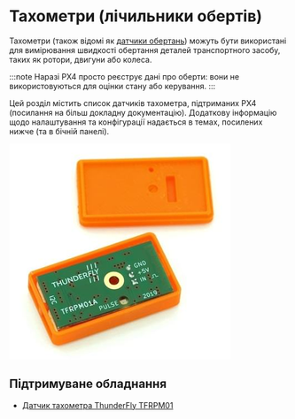 # Тахометри (лічильники обертів)

Тахометри (також відомі як [датчики обертань](https://en.wikipedia.org/wiki/Tachometer#In_automobiles,_trucks,_tractors_and_aircraft)) можуть бути використані для вимірювання швидкості обертання деталей транспортного засобу, таких як ротори, двигуни або колеса.

:::note
Наразі PX4 просто реєструє дані про оберти: вони не використовуються для оцінки стану або керування.
:::

Цей розділ містить список датчиків тахометра, підтриманих PX4 (посилання на більш докладну документацію). Додаткову інформацію щодо налаштування та конфігурації надається в темах, посилених нижче (та в бічній панелі).

![TFRPM01A](../../assets/hardware/sensors/tfrpm/tfrpm01_electronics.jpg)

## Підтримуване обладнання

- [Датчик тахометра ThunderFly TFRPM01](../sensor/thunderfly_tachometer.md)
